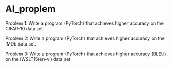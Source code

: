 # AI_proplem

Problem 1: Write a program (PyTorch) that achieves higher accuracy on the CIFAR-10 data set.


Problem 2: Write a program (PyTorch) that achieves higher accuracy on the IMDb data set. 


Problem 3: Write a program (PyTorch) that achieves higher accuracy (BLEU) on the IWSLT15(en-vi) data set. 
